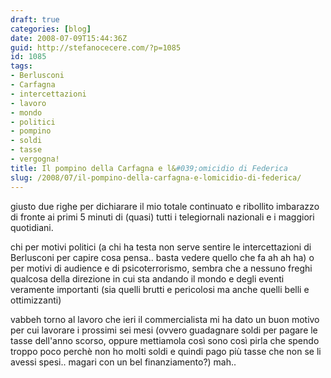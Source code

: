 ```yaml
---
draft: true
categories: [blog]
date: 2008-07-09T15:44:36Z
guid: http://stefanocecere.com/?p=1085
id: 1085
tags:
- Berlusconi
- Carfagna
- intercettazioni
- lavoro
- mondo
- politici
- pompino
- soldi
- tasse
- vergogna!
title: Il pompino della Carfagna e l&#039;omicidio di Federica
slug: /2008/07/il-pompino-della-carfagna-e-lomicidio-di-federica/
---
```


giusto due righe per dichiarare il mio totale continuato e ribollito imbarazzo di fronte ai primi 5 minuti di (quasi) tutti i telegiornali nazionali e i maggiori quotidiani.

chi per motivi politici (a chi ha testa non serve sentire le intercettazioni di Berlusconi per capire cosa pensa.. basta vedere quello che fa ah ah ha) o per motivi di audience e di psicoterrorismo, sembra che a nessuno freghi qualcosa della direzione in cui sta andando il mondo e degli eventi veramente importanti (sia quelli brutti e pericolosi ma anche quelli belli e ottimizzanti)

vabbeh torno al lavoro che ieri il commercialista mi ha dato un buon motivo per cui lavorare i prossimi sei mesi (ovvero guadagnare soldi per pagare le tasse dell'anno scorso, oppure mettiamola così sono così pirla che spendo troppo poco perchè non ho molti soldi e quindi pago più tasse che non se li avessi spesi.. magari con un bel finanziamento?) mah..
